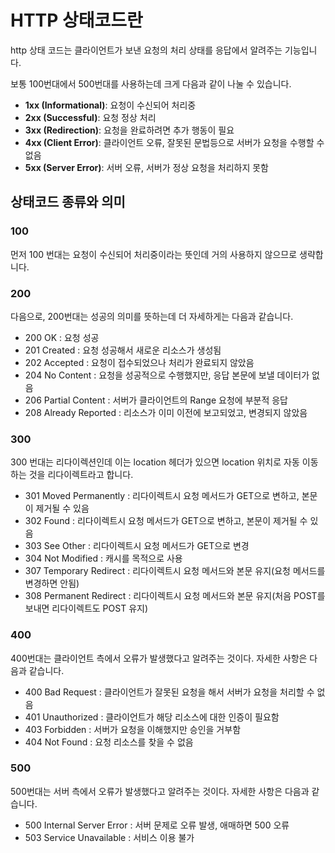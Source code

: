 # HTTP 상태코드란

http 상태 코드는 클라이언트가 보낸 요청의 처리 상태를 응답에서 알려주는 기능입니다.

보통 100번대에서 500번대를 사용하는데 크게 다음과 같이 나눌 수 있습니다.

-   **1xx (Informational)**: 요청이 수신되어 처리중
-   **2xx (Successful)**: 요청 정상 처리
-   **3xx (Redirection)**: 요청을 완료하려면 추가 행동이 필요
-   **4xx (Client Error)**: 클라이언트 오류, 잘못된 문법등으로 서버가 요청을 수행할 수 없음
-   **5xx (Server Error)**: 서버 오류, 서버가 정상 요청을 처리하지 못함


## 상태코드 종류와 의미
### 100
먼저 100 번대는 요청이 수신되어 처리중이라는 뜻인데 거의 사용하지 않으므로 생략합니다.

### 200
다음으로, 200번대는 성공의 의미를 뜻하는데 더 자세하게는 다음과 같습니다.

-   200 OK : 요청 성공
-   201 Created : 요청 성공해서 새로운 리소스가 생성됨
-   202 Accepted : 요청이 접수되었으나 처리가 완료되지 않았음
-   204 No Content : 요청을 성공적으로 수행했지만, 응답 본문에 보낼 데이터가 없음
-   206 Partial Content : 서버가 클라이언트의 Range 요청에 부분적 응답
-   208 Already Reported :  리소스가 이미 이전에 보고되었고, 변경되지 않았음


### 300
300 번대는 리다이렉션인데 이는 location 헤더가 있으면 location 위치로 자동 이동하는 것을 리다이렉트라고 합니다.

-   301 Moved Permanently : 리다이렉트시 요청 메서드가 GET으로 변하고, 본문이 제거될 수 있음
-   302 Found : 리다이렉트시 요청 메서드가 GET으로 변하고, 본문이 제거될 수 있음
-   303 See Other : 리다이렉트시 요청 메서드가 GET으로 변경
-   304 Not Modified : 캐시를 목적으로 사용
-   307 Temporary Redirect : 리다이렉트시 요청 메서드와 본문 유지(요청 메서드를 변경하면 안됨)
-   308 Permanent Redirect : 리다이렉트시 요청 메서드와 본문 유지(처음 POST를 보내면 리다이렉트도 POST 유지)

### 400
400번대는 클라이언트 측에서 오류가 발생했다고 알려주는 것이다. 자세한 사항은 다음과 같습니다.

-   400 Bad Request : 클라이언트가 잘못된 요청을 해서 서버가 요청을 처리할 수 없음
-   401 Unauthorized : 클라이언트가 해당 리소스에 대한 인증이 필요함
-   403 Forbidden : 서버가 요청을 이해했지만 승인을 거부함
-   404 Not Found : 요청 리소스를 찾을 수 없음

### 500
500번대는 서버 측에서 오류가 발생했다고 알려주는 것이다. 자세한 사항은 다음과 같습니다.

-   500 Internal Server Error : 서버 문제로 오류 발생, 애매하면 500 오류
-   503 Service Unavailable : 서비스 이용 불가
